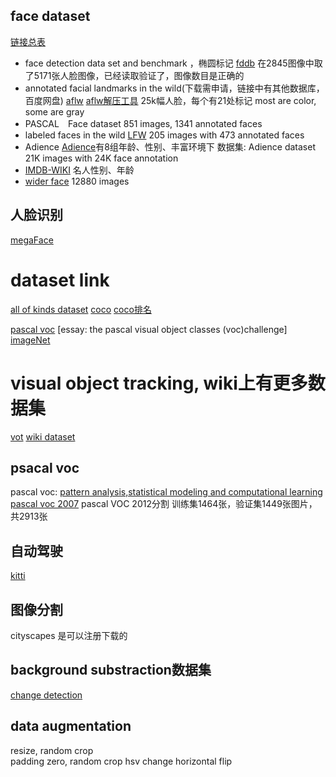 ## face dataset
[链接总表](http://blog.csdn.net/chenriwei2/article/details/50631212)
- face detection data set and benchmark ，椭圆标记
    [fddb](http://vis-www.cs.umass.edu/fddb/results.html)
    在2845图像中取了5171张人脸图像，已经读取验证了，图像数目是正确的
- annotated facial landmarks in the wild(下载需申请，链接中有其他数据库，百度网盘)
    [aflw](https://www.tugraz.at/institute/icg/research/team-bischof/lrs/downloads/aflw/)
    [aflw解压工具](http://blog.csdn.net/andeyeluguo/article/details/72875308)
    25k幅人脸，每个有21处标记
    most are color, some are gray
- PASCAL　Face dataset
    851 images, 1341 annotated faces 
- labeled faces in the wild
    [LFW](http://vis-www.cs.umass.edu/lfw/)
    205 images with 473 annotated faces 
- Adience
    [Adience](http://www.openu.ac.il/home/hassner/Adience/data.html)有8组年龄、性别、丰富环境下
    数据集: Adience dataset   21K images with 24K face annotation
- [IMDB-WIKI](https://data.vision.ee.ethz.ch/cvl/rrothe/imdb-wiki/)
    名人性别、年龄
- [wider face](http://mmlab.ie.cuhk.edu.hk/projects/WIDERFace/)
 12880 images
 
 ## 人脸识别
 [megaFace](http://megaface.cs.washington.edu/)
 
# dataset link
[all of kinds dataset](http://personal.ie.cuhk.edu.hk/~ccloy/download.html)
[coco](http://cocodataset.org/#home)
[coco排名](https://competitions.codalab.org/competitions/3221#results)
<!-- 目标检测 、分类、分割、动作识别、分类、人-->
[pascal voc](http://host.robots.ox.ac.uk/pascal/VOC/) [essay: the pascal visual object classes (voc)challenge]
[imageNet](http://www.image-net.org/)

# visual object tracking, wiki上有更多数据集
[vot](http://www.votchallenge.net/)
[wiki dataset](https://en.wikipedia.org/wiki/Background_subtraction)

## psacal voc
pascal voc: [pattern analysis,statistical modeling and computational learning](http://host.robots.ox.ac.uk:8080/leaderboard/main_bootstrap.php)
[pascal voc 2007](http://host.robots.ox.ac.uk/pascal/VOC/voc2007/)
pascal VOC 2012分割 训练集1464张，验证集1449张图片，共2913张

## 自动驾驶
[kitti](http://www.cvlibs.net/datasets/kitti/)

## 图像分割
cityscapes 是可以注册下载的
## background substraction数据集
[change detection](http://www.changedetection.net/)

## data augmentation
resize, random crop  
padding zero, random crop 
hsv change 
horizontal flip
